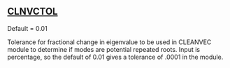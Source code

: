 ## [CLNVCTOL](https://help.hexagonmi.com/bundle/MSC_Nastran_2022.4/page/Nastran_Combined_Book/qrg/parameters/TOC.CLNVCTOL1.xhtml)

Default = 0.01

Tolerance for fractional change in eigenvalue to be used in CLEANVEC module to determine if modes are potential repeated roots. Input is percentage, so the default of 0.01 gives a tolerance of .0001 in the module.

